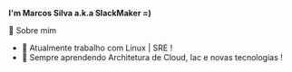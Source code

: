 **I'm Marcos Silva a.k.a SlackMaker =)**

👨 Sobre mim

- 🔭 Atualmente trabalho com Linux | SRE !
- 🌱 Sempre aprendendo Architetura de Cloud, Iac e novas tecnologias !
